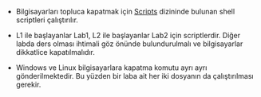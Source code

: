 - Bilgisayarları topluca kapatmak için [Scripts](Scripts) dizininde bulunan shell scriptleri çalıştırılır.

- L1 ile başlayanlar Lab1, L2 ile başlayanlar Lab2 için scriptlerdir. Diğer labda ders olması ihtimali göz önünde bulundurulmalı ve bilgisayarlar dikkatlice kapatılmalıdır.

- Windows ve Linux bilgisayarlara kapatma komutu ayrı ayrı gönderilmektedir. Bu yüzden bir laba ait her iki dosyanın da çalıştırılması gerekir.

